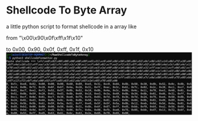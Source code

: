 # Shellcode To Byte Array
a little python script to format shellcode in a array like 

from "\x00\x90\x0f\xff\x1f\x10" 

to 0x00, 0x90, 0x0f, 0xff, 0x1f, 0x10
![Descrizione alternativa](img.png)
